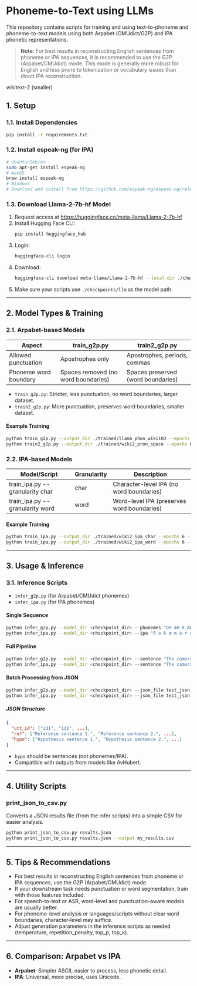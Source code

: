 
# Phoneme-to-Text using LLMs

This repository contains scripts for training and using text-to-phoneme and phoneme-to-text models using both Arpabet (CMUdict/G2P) and IPA phonetic representations.

> **Note:** For best results in reconstructing English sentences from phoneme or IPA sequences, it is recommended to use the G2P (Arpabet/CMUdict) mode. This mode is generally more robust for English and less prone to tokenization or vocabulary issues than direct IPA reconstruction.


wikitext-2 (smaller)    

## 1. Setup

### 1.1. Install Dependencies
```bash
pip install -r requirements.txt
```

### 1.2. Install espeak-ng (for IPA)
```bash
# Ubuntu/Debian
sudo apt-get install espeak-ng
# macOS
brew install espeak-ng
# Windows
# Download and install from https://github.com/espeak-ng/espeak-ng/releases
```

### 1.3. Download Llama-2-7b-hf Model
1. Request access at https://huggingface.co/meta-llama/Llama-2-7b-hf
2. Install Hugging Face CLI:
   ```bash
   pip install huggingface_hub
   ```
3. Login:
   ```bash
   huggingface-cli login
   ```
4. Download:
   ```bash
   huggingface-cli download meta-llama/Llama-2-7b-hf --local-dir ./checkpoints/llm --local-dir-use-symlinks False
   ```
5. Make sure your scripts use `./checkpoints/llm` as the model path.

---

## 2. Model Types & Training

### 2.1. Arpabet-based Models

| Aspect                | train_g2p.py                        | train2_g2p.py                       |
|-----------------------|--------------------------------------|--------------------------------------|
| Allowed punctuation   | Apostrophes only                     | Apostrophes, periods, commas         |
| Phoneme word boundary | Spaces removed (no word boundaries)  | Spaces preserved (word boundaries)   |

- `train_g2p.py`: Stricter, less punctuation, no word boundaries, larger dataset.
- `train2_g2p.py`: More punctuation, preserves word boundaries, smaller dataset.

#### Example Training
```bash
python train_g2p.py --output_dir ./trained/llama_phon_wiki103 --epochs 10 --batch_size 32
python train2_g2p.py --output_dir ./trained/wiki2_pron_space --epochs 6 --batch_size 4
```

### 2.2. IPA-based Models

| Model/Script         | Granularity | Description                                 |
|----------------------|-------------|---------------------------------------------|
| train_ipa.py --granularity char | char        | Character-level IPA (no word boundaries)    |
| train_ipa.py --granularity word | word        | Word-level IPA (preserves word boundaries)  |

#### Example Training
```bash
python train_ipa.py --output_dir ./trained/wiki2_ipa_char --epochs 6 --batch_size 4 --granularity char
python train_ipa.py --output_dir ./trained/wiki2_ipa_word --epochs 6 --batch_size 4 --granularity word
```

---

## 3. Usage & Inference

### 3.1. Inference Scripts

- `infer_g2p.py` (for Arpabet/CMUdict phonemes)
- `infer_ipa.py` (for IPA phonemes)

#### Single Sequence
```bash
python infer_g2p.py --model_dir <checkpoint_dir> --phonemes "DH AH K AE M ER AH IH Z"
python infer_ipa.py --model_dir <checkpoint_dir> --ipa "ð ə k æ m ə r ə ɪ z"
```

#### Full Pipeline
```bash
python infer_g2p.py --model_dir <checkpoint_dir> --sentence "The camera is working well."
python infer_ipa.py --model_dir <checkpoint_dir> --sentence "The camera is working well."
```

#### Batch Processing from JSON
```bash
python infer_g2p.py --model_dir <checkpoint_dir> --json_file test_json.json
python infer_ipa.py --model_dir <checkpoint_dir> --json_file test_json.json
```

##### JSON Structure
```json
{
  "utt_id": ["id1", "id2", ...],
  "ref": ["Reference sentence 1.", "Reference sentence 2.", ...],
  "hypo": ["Hypothesis sentence 1.", "Hypothesis sentence 2.", ...]
}
```
- `hypo` should be sentences (not phonemes/IPA).
- Compatible with outputs from models like AvHubert.

---

## 4. Utility Scripts

### print_json_to_csv.py

Converts a JSON results file (from the infer scripts) into a simple CSV for easier analysis.

```bash
python print_json_to_csv.py results.json
python print_json_to_csv.py results.json --output my_results.csv
```

---

## 5. Tips & Recommendations

- For best results in reconstructing English sentences from phoneme or IPA sequences, use the G2P (Arpabet/CMUdict) mode.
- If your downstream task needs punctuation or word segmentation, train with those features included.
- For speech-to-text or ASR, word-level and punctuation-aware models are usually better.
- For phoneme-level analysis or languages/scripts without clear word boundaries, character-level may suffice.
- Adjust generation parameters in the inference scripts as needed (temperature, repetition_penalty, top_p, top_k).

---

## 6. Comparison: Arpabet vs IPA

- **Arpabet**: Simpler ASCII, easier to process, less phonetic detail.
- **IPA**: Universal, more precise, uses Unicode.